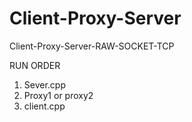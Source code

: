 # Client-Proxy-Server
Client-Proxy-Server-RAW-SOCKET-TCP

RUN ORDER
1) Sever.cpp
2) Proxy1 or proxy2
3) client.cpp
